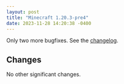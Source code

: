 ```yaml
---
layout: post
title: "Minecraft 1.20.3-pre4"
date: 2023-11-28 14:20:38 -0400
---
```


Only two more bugfixes. See the [changelog](https://www.minecraft.net/en-us/article/minecraft-1-20-3-pre-release-4).

## Changes

No other significant changes.


